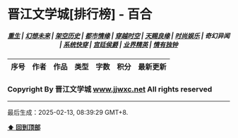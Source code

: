 # 晋江文学城[排行榜] - 百合

<h5 align="center">
	<a href="https://github.com/dev-chenxing/jjwxc-charts/blob/main/重生.md">重生</a> |
	<a href="https://github.com/dev-chenxing/jjwxc-charts/blob/main/幻想未来.md">幻想未来</a> |
	<a href="https://github.com/dev-chenxing/jjwxc-charts/blob/main/架空历史.md">架空历史</a> |
	<a href="https://github.com/dev-chenxing/jjwxc-charts/blob/main/都市情缘.md">都市情缘</a> |
	<a href="https://github.com/dev-chenxing/jjwxc-charts/blob/main/README.md">穿越时空</a> |
	<a href="https://github.com/dev-chenxing/jjwxc-charts/blob/main/天赐良缘.md">天赐良缘</a> |
	<a href="https://github.com/dev-chenxing/jjwxc-charts/blob/main/时尚娱乐.md">时尚娱乐</a> |
	<b>奇幻异闻</b> |
	<a href="https://github.com/dev-chenxing/jjwxc-charts/blob/main/系统快穿.md">系统快穿</a> |
	<a href="https://github.com/dev-chenxing/jjwxc-charts/blob/main/宫廷侯爵.md">宫廷侯爵</a> |
	<a href="https://github.com/dev-chenxing/jjwxc-charts/blob/main/业界精英.md">业界精英</a> |
	<a href="https://github.com/dev-chenxing/jjwxc-charts/blob/main/情有独钟.md">情有独钟</a>
</h5>

| 序号 | 作者 | 作品 | 类型 | 字数 | 积分 | 最新更新 | 
|-----|------|------|-----|------|------|---------|

### Copyright By 晋江文学城 www.jjwxc.net All rights reserved

---

最后生成：2025-02-13, 08:39:29 GMT+8.

**[⬆ 回到顶部](#晋江文学城排行榜---百合)**

